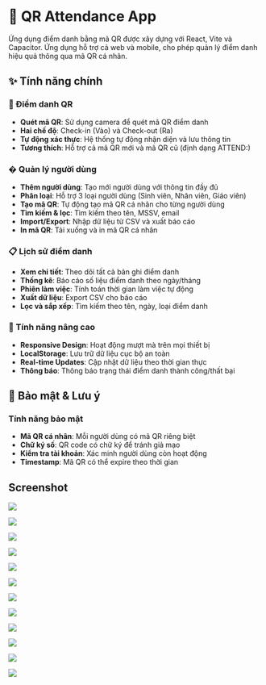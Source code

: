 # 🎯 QR Attendance App

Ứng dụng điểm danh bằng mã QR được xây dựng với React, Vite và Capacitor. Ứng dụng hỗ trợ cả web và mobile, cho phép quản lý điểm danh hiệu quả thông qua mã QR cá nhân.

## ✨ Tính năng chính

### 📱 Điểm danh QR
- **Quét mã QR**: Sử dụng camera để quét mã QR điểm danh
- **Hai chế độ**: Check-in (Vào) và Check-out (Ra)
- **Tự động xác thực**: Hệ thống tự động nhận diện và lưu thông tin
- **Tương thích**: Hỗ trợ cả mã QR mới và mã QR cũ (định dạng ATTEND:<MSSV>)

### � Quản lý người dùng
- **Thêm người dùng**: Tạo mới người dùng với thông tin đầy đủ
- **Phân loại**: Hỗ trợ 3 loại người dùng (Sinh viên, Nhân viên, Giáo viên)
- **Tạo mã QR**: Tự động tạo mã QR cá nhân cho từng người dùng
- **Tìm kiếm & lọc**: Tìm kiếm theo tên, MSSV, email
- **Import/Export**: Nhập dữ liệu từ CSV và xuất báo cáo
- **In mã QR**: Tải xuống và in mã QR cá nhân

### 📋 Lịch sử điểm danh
- **Xem chi tiết**: Theo dõi tất cả bản ghi điểm danh
- **Thống kê**: Báo cáo số liệu điểm danh theo ngày/tháng
- **Phiên làm việc**: Tính toán thời gian làm việc tự động
- **Xuất dữ liệu**: Export CSV cho báo cáo
- **Lọc và sắp xếp**: Tìm kiếm theo tên, ngày, loại điểm danh

### 🔧 Tính năng nâng cao
- **Responsive Design**: Hoạt động mượt mà trên mọi thiết bị
- **LocalStorage**: Lưu trữ dữ liệu cục bộ an toàn
- **Real-time Updates**: Cập nhật dữ liệu theo thời gian thực
- **Thông báo**: Thông báo trạng thái điểm danh thành công/thất bại

## 🔐 Bảo mật & Lưu ý

### Tính năng bảo mật
- **Mã QR cá nhân**: Mỗi người dùng có mã QR riêng biệt
- **Chữ ký số**: QR code có chữ ký để tránh giả mạo
- **Kiểm tra tài khoản**: Xác minh người dùng còn hoạt động
- **Timestamp**: Mã QR có thể expire theo thời gian
  
## Screenshot
![](screenshot/1.png)

![](screenshot/2.png)

![](screenshot/3.png)

![](screenshot/4.png)

![](screenshot/5.png)

![](screenshot/6.png)

![](screenshot/7.png)

![](screenshot/8.png)

![](screenshot/9.png)

![](screenshot/10.png)

![](screenshot/11.png)

![](screenshot/12.png)
